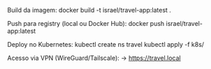 Build da imagem:
docker build -t israel/travel-app:latest .


Push para registry (local ou Docker Hub):
docker push israel/travel-app:latest

Deploy no Kubernetes:
kubectl create ns travel
kubectl apply -f k8s/

Acesso via VPN (WireGuard/Tailscale):
→ https://travel.local


